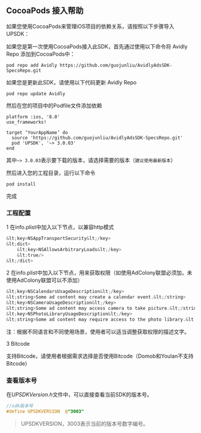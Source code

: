 ## CocoaPods 接入帮助

如果您使用CocoaPods来管理iOS项目的依赖关系，请按照以下步骤导入UPSDK：

如果您是第一次使用CocoaPods接入此SDK，首先通过使用以下命令将 Avidly Repo 添加到CocoaPods中：

```
pod repo add Avidly https://github.com/guojunliu/AvidlyAdsSDK-SpecsRepo.git
```

如果您是更新此SDK，请使用以下代码更新 Avidly Repo

```
pod repo update Avidly
```

然后在您的项目中的Podfile文件添加依赖

```
platform :ios, '8.0'
use_frameworks!

target ‘YourAppName’ do
  source 'https://github.com/guojunliu/AvidlyAdsSDK-SpecsRepo.git'
  pod 'UPSDK', '~> 3.0.03'
end
```

其中`~> 3.0.03`表示要下载的版本，请选择需要的版本（`建议使用最新版本`）

然后进入您的工程目录，运行以下命令

```
pod install
```

完成


### 工程配置
  
1 在info.plist中加入以下节点，以兼容http模式

```objective-c
&lt;key>NSAppTransportSecurity&lt;/key>
&lt;dict>
	&lt;key>NSAllowsArbitraryLoads&lt;/key>
	&lt;true/>
&lt;/dict>
```

2 在info.plist中加入以下节点，用来获取权限（如使用AdColony联盟必须加，未使用AdColony联盟可以不添加）

```objective-c
&lt;key>NSCalendarsUsageDescription&lt;/key>
&lt;string>Some ad content may create a calendar event.&lt;/string>
&lt;key>NSCameraUsageDescription&lt;/key>
&lt;string>Some ad content may access camera to take picture.&lt;/string>
&lt;key>NSPhotoLibraryUsageDescription&lt;/key>
&lt;string>Some ad content may require access to the photo library.&lt;/string>
```

注：根据不同语言和不同使用场景，使用者可以适当调整获取权限的描述文字。
<br>

3 Bitcode

支持Bitcode，请使用者根据需求选择是否使用Bitcode（Domob和Youlan不支持Bitcode）
<br>

### 查看版本号
在*UPSDKVersion.h*文件中，可以直接查看当前SDK的版本号。

```objective-c
//sdk版本号
#define UPSDKVERSION  @"3003"
```
> UPSDKVERSION，3003表示当前的版本号数字编号。